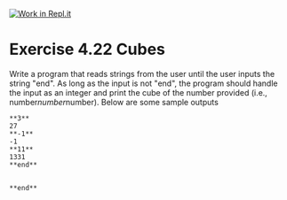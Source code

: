 [![Work in Repl.it](https://classroom.github.com/assets/work-in-replit-14baed9a392b3a25080506f3b7b6d57f295ec2978f6f33ec97e36a161684cbe9.svg)](https://classroom.github.com/online_ide?assignment_repo_id=5992998&assignment_repo_type=AssignmentRepo)
# Exercise 4.22 Cubes

Write a program that reads strings from the user until the user inputs the string "end". As long as the input is not "end", the program should handle the input as an integer and print the cube of the number provided (i.e., number*number*number). Below are some sample outputs

```plaintext
**3**
27
**-1**
-1
**11**
1331
**end**
```

```plaintext

**end**

```

